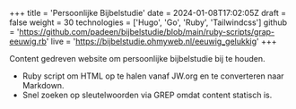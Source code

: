 +++
title = 'Persoonlijke Bijbelstudie'
date = 2024-01-08T17:02:05Z
draft = false
weight = 30
technologies = ['Hugo', 'Go', 'Ruby', 'Tailwindcss']
github = 'https://github.com/padeen/bijbelstudie/blob/main/ruby-scripts/grap-eeuwig.rb'
live = 'https://bijbelstudie.ohmyweb.nl/eeuwig_gelukkig'
+++

Content gedreven website om persoonlijke bijbelstudie bij te houden. 

- Ruby script om HTML op te halen vanaf JW.org en te converteren naar Markdown.
- Snel zoeken op sleutelwoorden via GREP omdat content statisch is.
